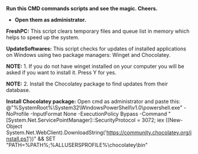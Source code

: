 **Run this CMD commands scripts and see the magic. Cheers.**


* **Open them as administrator.**



**FreshPC:** This script clears temporary files and queue list in memory which helps to speed up the system.



**UpdateSoftwares:** This script checks for updates of installed applications on Windows using two package managers: Winget and Chocolatey.

**NOTE:** 1. If you do not have winget installed on your computer you will be asked if you want to install it. Press Y for yes.

**NOTE:** 2. Install the Chocolatey package to find updates from their database.

**Install Chocolatey package:** Open cmd as administrator and paste this: @"%SystemRoot%\System32\WindowsPowerShell\v1.0\powershell.exe" -NoProfile -InputFormat None -ExecutionPolicy Bypass -Command "[System.Net.ServicePointManager]::SecurityProtocol = 3072; iex ((New-Object System.Net.WebClient).DownloadString('https://community.chocolatey.org/install.ps1'))" && SET "PATH=%PATH%;%ALLUSERSPROFILE%\chocolatey\bin"
